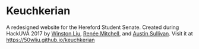 # Keuchkerian

A redesigned website for the Hereford Student Senate.
Created during HackUVA 2017 by [Winston Liu](https://github.com/50Wliu), [Renée Mitchell](https://github.com/xiaosneeze56), and [Austin Sullivan](https://github.com/acs3ss).
Visit it at https://50wliu.github.io/keuchkerian
